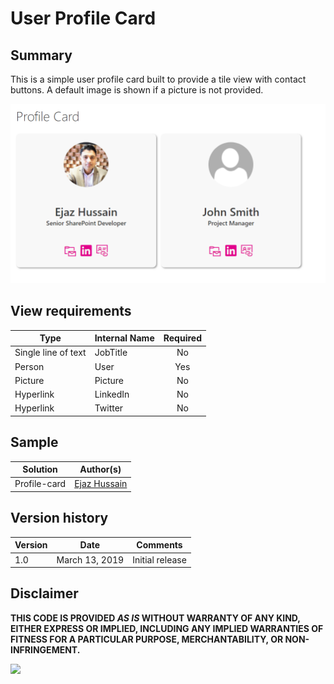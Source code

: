 # User Profile Card

## Summary
This is a simple user profile card built to provide a tile view with contact buttons. A default image is shown if a picture is not provided.

![Screenshot](./assets/profile-card.png)

## View requirements

|Type|Internal Name|Required|
|---|---|:---:|
|Single line of text|JobTitle|No|
|Person|User|Yes|
|Picture|Picture|No|
|Hyperlink|LinkedIn|No|
|Hyperlink|Twitter|No|

## Sample

Solution|Author(s)
--------|---------
Profile-card | [Ejaz Hussain](https://twitter.com/ejazhussain_)

## Version history

Version|Date|Comments
-------|----|--------
1.0|March 13, 2019|Initial release

## Disclaimer
**THIS CODE IS PROVIDED *AS IS* WITHOUT WARRANTY OF ANY KIND, EITHER EXPRESS OR IMPLIED, INCLUDING ANY IMPLIED WARRANTIES OF FITNESS FOR A PARTICULAR PURPOSE, MERCHANTABILITY, OR NON-INFRINGEMENT.**

<img src="https://telemetry.sharepointpnp.com/sp-dev-list-formatting/view-samples/profile-card" />
